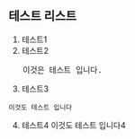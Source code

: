 ## 테스트 리스트
1. 테스트1
2. 테스트2
<pre>	이것은 테스트 입니다.</pre>
3. 테스트3
```
이것도 테스트 입니다
```
4. 테스트4
    이것도 테스트 입니다4
